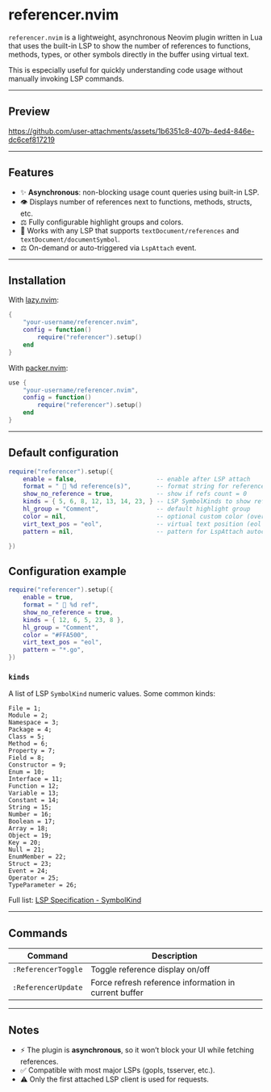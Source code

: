 # referencer.nvim

`referencer.nvim` is a lightweight, asynchronous Neovim plugin written in Lua that uses the built-in LSP to show the number of references to functions, methods, types, or other symbols directly in the buffer using virtual text.

This is especially useful for quickly understanding code usage without manually invoking LSP commands.

---
## Preview

https://github.com/user-attachments/assets/1b6351c8-407b-4ed4-846e-dc6cef817219



---

## Features

- ✨ **Asynchronous**: non-blocking usage count queries using built-in LSP.
- 👁️ Displays number of references next to functions, methods, structs, etc.
- ⚖️ Fully configurable highlight groups and colors.
- 💪 Works with any LSP that supports `textDocument/references` and `textDocument/documentSymbol`.
- ⚖️ On-demand or auto-triggered via `LspAttach` event.

---

## Installation

With [lazy.nvim](https://github.com/folke/lazy.nvim):

```lua
{
    "your-username/referencer.nvim",
    config = function()
        require("referencer").setup()
    end
}
```

With [packer.nvim](https://github.com/wbthomason/packer.nvim):

```lua
use {
    "your-username/referencer.nvim",
    config = function()
        require("referencer").setup()
    end
}
```

---

## Default configuration

```lua
require("referencer").setup({
    enable = false,                      -- enable after LSP attach
    format = "  %d reference(s)",       -- format string for reference count
    show_no_reference = true,            -- show if refs count = 0
    kinds = { 5, 6, 8, 12, 13, 14, 23, } -- LSP SymbolKinds to show references for
    hl_group = "Comment",                -- default highlight group
    color = nil,                         -- optional custom color (overrides hl_group)
    virt_text_pos = "eol",               -- virtual text position (eol | overlay | right_align)
    pattern = nil,                       -- pattern for LspAttach autocmd to auto-enable

})
```

## Configuration example

```lua
require("referencer").setup({
    enable = true, 
    format = "  %d ref", 
    show_no_reference = true, 
    kinds = { 12, 6, 5, 23, 8 }, 
    hl_group = "Comment", 
    color = "#FFA500", 
    virt_text_pos = "eol",
    pattern = "*.go", 
})
```

### `kinds`

A list of LSP `SymbolKind` numeric values. Some common kinds:

	File = 1;
	Module = 2;
	Namespace = 3;
	Package = 4;
	Class = 5;
	Method = 6;
	Property = 7;
	Field = 8;
	Constructor = 9;
	Enum = 10;
	Interface = 11;
	Function = 12;
	Variable = 13;
	Constant = 14;
	String = 15;
	Number = 16;
	Boolean = 17;
	Array = 18;
	Object = 19;
	Key = 20;
	Null = 21;
	EnumMember = 22;
	Struct = 23;
	Event = 24;
	Operator = 25;
	TypeParameter = 26;


Full list: [LSP Specification - SymbolKind](https://microsoft.github.io/language-server-protocol/specifications/specification-current/#symbolkind)

---

## Commands

| Command             | Description                         |
| ------------------- | ----------------------------------- |
| `:ReferencerToggle` | Toggle reference display on/off         |
| `:ReferencerUpdate` | Force refresh reference information in current buffer  |

---

## Notes

- ⚡ The plugin is **asynchronous**, so it won’t block your UI while fetching references.
- ✅ Compatible with most major LSPs (gopls, tsserver, etc.).
- ⚠ Only the first attached LSP client is used for requests.

